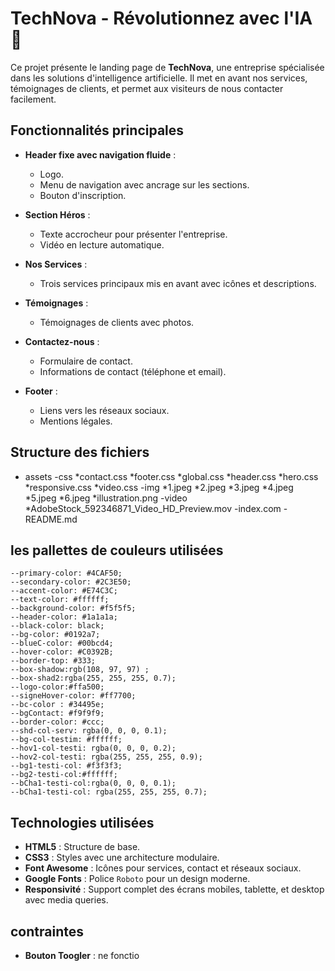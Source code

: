 # TechNova - Révolutionnez avec l'IA 🚀

Ce projet présente le landing page de **TechNova**, une entreprise spécialisée dans les solutions d'intelligence artificielle. Il met en avant nos services, témoignages de clients, et permet aux visiteurs de nous contacter facilement.

## Fonctionnalités principales

- **Header fixe avec navigation fluide** :
  - Logo.
  - Menu de navigation avec ancrage sur les sections.
  - Bouton d'inscription.

- **Section Héros** :
  - Texte accrocheur pour présenter l'entreprise.
  - Vidéo en lecture automatique.

- **Nos Services** :
  - Trois services principaux mis en avant avec icônes et descriptions.

- **Témoignages** :
  - Témoignages de clients avec photos.

- **Contactez-nous** :
  - Formulaire de contact.
  - Informations de contact (téléphone et email).

- **Footer** :
  - Liens vers les réseaux sociaux.
  - Mentions légales.

## Structure des fichiers

   -  assets
        -css
            *contact.css
            *footer.css
            *global.css
            *header.css
            *hero.css
            *responsive.css
            *video.css
        -img
            *1.jpeg
            *2.jpeg
            *3.jpeg
            *4.jpeg
            *5.jpeg
            *6.jpeg
            *illustration.png
        -video
            *AdobeStock_592346871_Video_HD_Preview.mov
    -index.com
    -README.md


## les pallettes de couleurs utilisées

    
    --primary-color: #4CAF50;
    --secondary-color: #2C3E50;
    --accent-color: #E74C3C;
    --text-color: #ffffff;
    --background-color: #f5f5f5;
    --header-color: #1a1a1a;
    --black-color: black;
    --bg-color: #0192a7;
    --blueC-color: #00bcd4;
    --hover-color: #C0392B;
    --border-top: #333;
    --box-shadow:rgb(108, 97, 97) ;
    --box-shad2:rgba(255, 255, 255, 0.7);
    --logo-color:#ffa500;
    --signeHover-color: #ff7700;
    --bc-color : #34495e;
    --bgContact: #f9f9f9;
    --border-color: #ccc;
    --shd-col-serv: rgba(0, 0, 0, 0.1);
    --bg-col-testim: #ffffff;
    --hov1-col-testi: rgba(0, 0, 0, 0.2);
    --hov2-col-testi: rgba(255, 255, 255, 0.9);
    --bg1-testi-col: #f3f3f3;
    --bg2-testi-col:#ffffff;
    --bCha1-testi-col:rgba(0, 0, 0, 0.1);
    --bCha1-testi-col: rgba(255, 255, 255, 0.7);




## Technologies utilisées

- **HTML5** : Structure de base.
- **CSS3** : Styles avec une architecture modulaire.
- **Font Awesome** : Icônes pour services, contact et réseaux sociaux.
- **Google Fonts** : Police `Roboto` pour un design moderne.
- **Responsivité** : Support complet des écrans mobiles, tablette, et desktop avec media queries.


## contraintes


- **Bouton Toogler** : ne fonctio